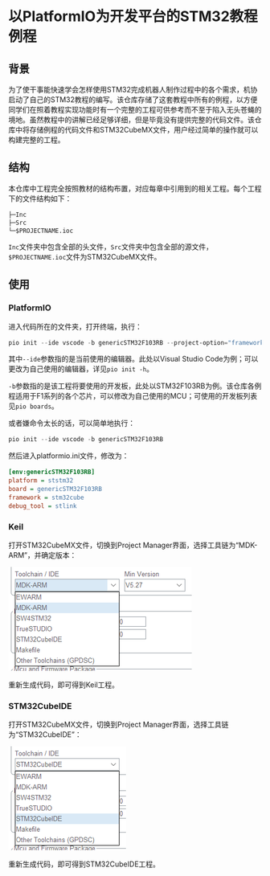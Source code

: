 # 以PlatformIO为开发平台的STM32教程例程

## 背景

为了使干事能快速学会怎样使用STM32完成机器人制作过程中的各个需求，机协启动了自己的STM32教程的编写。该仓库存储了这套教程中所有的例程，以方便同学们在照着教程实现功能时有一个完整的工程可供参考而不至于陷入无头苍蝇的境地。虽然教程中的讲解已经足够详细，但是毕竟没有提供完整的代码文件。该仓库中将存储例程的代码文件和STM32CubeMX文件，用户经过简单的操作就可以构建完整的工程。

## 结构

本仓库中工程完全按照教材的结构布置，对应每章中引用到的相关工程。每个工程下的文件结构如下：

```
├─Inc
├─Src
└─$PROJECTNAME.ioc
```

`Inc`文件夹中包含全部的头文件，`Src`文件夹中包含全部的源文件，`$PROJECTNAME.ioc`文件为STM32CubeMX文件。

## 使用

### PlatformIO

进入代码所在的文件夹，打开终端，执行：

```powershell
pio init --ide vscode -b genericSTM32F103RB --project-option="framework=stm32cube" --project-option="debug_tool=stlink"
```

其中`--ide`参数指的是当前使用的编辑器。此处以Visual Studio Code为例；可以更改为自己使用的编辑器，详见`pio init -h`。

`-b`参数指的是该工程将要使用的开发板，此处以STM32F103RB为例。该仓库各例程适用于F1系列的各个芯片，可以修改为自己使用的MCU；可使用的开发板列表见`pio boards`。

或者嫌命令太长的话，可以简单地执行：

```powershell
pio init --ide vscode -b genericSTM32F103RB
```

然后进入platformio.ini文件，修改为：

```ini
[env:genericSTM32F103RB]
platform = ststm32
board = genericSTM32F103RB
framework = stm32cube
debug_tool = stlink
```

### Keil

打开STM32CubeMX文件，切换到Project Manager界面，选择工具链为“MDK-ARM”，并确定版本：

![](https://github.com/zju-robot/STM32Cube_Tutorial/blob/master/Documents/img/README_01.png)

重新生成代码，即可得到Keil工程。

### STM32CubeIDE

打开STM32CubeMX文件，切换到Project Manager界面，选择工具链为“STM32CubeIDE”：

![](https://github.com/zju-robot/STM32Cube_Tutorial/blob/master/Documents/img/README_02.png)

重新生成代码，即可得到STM32CubeIDE工程。
